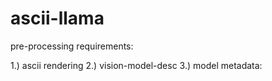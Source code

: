 # ascii-llama

pre-processing requirements:

1.) ascii rendering
2.) vision-model-desc
3.) model metadata:

